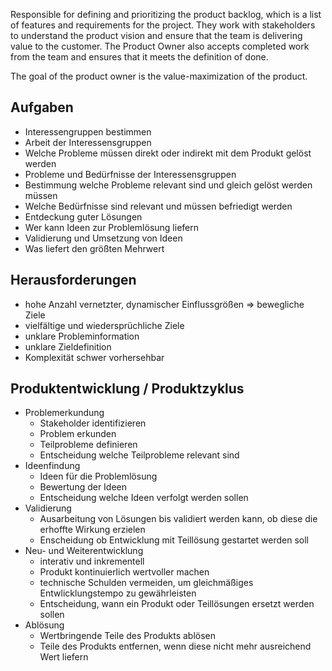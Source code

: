 Responsible for defining and prioritizing the product backlog, which is a list of features and requirements for the project. They work with stakeholders to understand the product vision and ensure that the team is delivering value to the customer. The Product Owner also accepts completed work from the team and ensures that it meets the definition of done.

The goal of the product owner is the value-maximization of the product.

## Aufgaben

- Interessengruppen bestimmen
- Arbeit der Interessensgruppen
- Welche Probleme müssen direkt oder indirekt mit dem Produkt gelöst werden
- Probleme und Bedürfnisse der Interessensgruppen
- Bestimmung welche Probleme relevant sind und gleich gelöst werden müssen
- Welche Bedürfnisse sind relevant und müssen befriedigt werden
- Entdeckung guter Lösungen
- Wer kann Ideen zur Problemlösung liefern
- Validierung und Umsetzung von Ideen
- Was liefert den größten Mehrwert

## Herausforderungen

- hohe Anzahl vernetzter, dynamischer Einflussgrößen => bewegliche Ziele
- vielfältige und wiedersprüchliche Ziele
- unklare Probleminformation
- unklare Zieldefinition
- Komplexität schwer vorhersehbar

## Produktentwicklung / Produktzyklus

- Problemerkundung
	- Stakeholder identifizieren
	- Problem erkunden
	- Teilprobleme definieren
	- Entscheidung welche Teilprobleme relevant sind
- Ideenfindung
	- Ideen für die Problemlösung
	- Bewertung der Ideen
	- Entscheidung welche Ideen verfolgt werden sollen
- Validierung
	- Ausarbeitung von Lösungen bis validiert werden kann, ob diese die erhoffte Wirkung erzielen
	- Enscheidung ob Entwicklung mit Teillösung gestartet werden soll
- Neu- und Weiterentwicklung
	- interativ und inkrementell
	- Produkt kontinuierlich wertvoller machen
	- technische Schulden vermeiden, um gleichmäßiges Entwlicklungstempo zu gewährleisten
	- Entscheidung, wann ein Produkt oder Teillösungen ersetzt werden sollen
- Ablösung
	- Wertbringende Teile des Produkts ablösen
	- Teile des Produkts entfernen, wenn diese nicht mehr ausreichend Wert liefern

